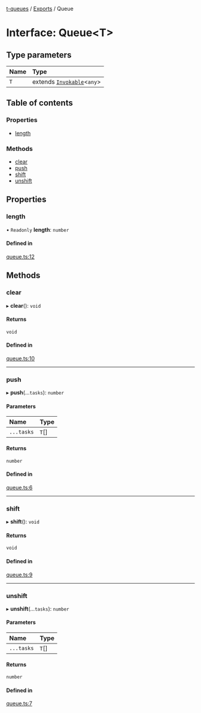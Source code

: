 [t-queues](../README.md) / [Exports](../modules.md) / Queue

# Interface: Queue<T\>

## Type parameters

| Name | Type |
| :------ | :------ |
| `T` | extends [`Invokable`](../modules.md#invokable)<`any`\> |

## Table of contents

### Properties

- [length](Queue.md#length)

### Methods

- [clear](Queue.md#clear)
- [push](Queue.md#push)
- [shift](Queue.md#shift)
- [unshift](Queue.md#unshift)

## Properties

### length

• `Readonly` **length**: `number`

#### Defined in

[queue.ts:12](https://github.com/lammonaaf/t-queues/blob/b409a2e/src/queue.ts#L12)

## Methods

### clear

▸ **clear**(): `void`

#### Returns

`void`

#### Defined in

[queue.ts:10](https://github.com/lammonaaf/t-queues/blob/b409a2e/src/queue.ts#L10)

___

### push

▸ **push**(...`tasks`): `number`

#### Parameters

| Name | Type |
| :------ | :------ |
| `...tasks` | `T`[] |

#### Returns

`number`

#### Defined in

[queue.ts:6](https://github.com/lammonaaf/t-queues/blob/b409a2e/src/queue.ts#L6)

___

### shift

▸ **shift**(): `void`

#### Returns

`void`

#### Defined in

[queue.ts:9](https://github.com/lammonaaf/t-queues/blob/b409a2e/src/queue.ts#L9)

___

### unshift

▸ **unshift**(...`tasks`): `number`

#### Parameters

| Name | Type |
| :------ | :------ |
| `...tasks` | `T`[] |

#### Returns

`number`

#### Defined in

[queue.ts:7](https://github.com/lammonaaf/t-queues/blob/b409a2e/src/queue.ts#L7)
